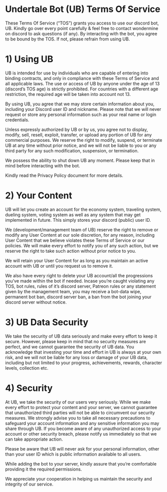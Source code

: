 # Undertale Bot (UB) Terms Of Service

These Terms Of Service (“TOS”) grants you access to use our discord bot, UB. Kindly go over every point carefully & feel free to contact wondermine on discord to ask questions (if any). By interacting with the bot, you agree to be bound by the TOS. If not, please refrain from using UB.



# 1) Using UB

UB is intended for use by individuals who are capable of entering into binding contracts, and only in compliance with these Terms of Service and all applicable laws. The use or access of UB by anyone under the age of 13 (discord’s TOS age) is strictly prohibited. For countries with a different age restriction, the required age will be taken into account not 13. 

By using UB, you agree that we may store certain information about you, including your Discord user ID and nickname. Please note that we will never request or store any personal information such as your real name or login credentials.


Unless expressly authorized by UB or by us, you agree not to display, modify, sell, resell, exploit, transfer, or upload any portion of UB for any commercial purposes. We reserve the right to modify, suspend, or terminate UB at any time without prior notice, and we will not be liable to you or any third party for any such modification, suspension, or termination.

We possess the ability to shut down UB any moment. Please keep that in mind before interacting with the bot.

Kindly read the Privacy Policy document for more details.

# 2) Your Content 

UB will let you create an account for the economy system, traveling system, dueling system, voting system as well as any system that may get implemented in future. This simply stores your discord (public) user ID.


We (development/management team of UB) reserve the right to remove or modify any User Content at our sole discretion, for any reason, including User Content that we believe violates these Terms of Service or our policies. We will make every effort to notify you of any such action, but we reserve the right to take such action without prior notice to you.

We will retain your User Content for as long as you maintain an active account with UB or until you request us to remove it.

We also have every right to delete your UB account/all the progressions you’ve made within the bot if needed.
Incase you’re caught violating any TOS, bot rules, rules of it’s discord server, Patreon rules or any statement given by the management team, you may receive a bot-data wipe, permanent bot ban, discord server ban, a ban from the bot joining your discord server without notice.


# 3) UB Data Security

We take the security of UB data seriously and make every effort to keep it secure. However, please keep in mind that no security measures are perfect, and we cannot guarantee the security of UB data. You acknowledge that investing your time and effort in UB is always at your own risk, and we will not be liable for any loss or damage of your UB data, including but not limited to your progress, achievements, rewards, character levels, collection etc. 

# 4) Security

At UB, we take the security of our users very seriously. While we make every effort to protect your content and your server, we cannot guarantee that unauthorized third parties will not be able to circumvent our security measures. We strongly advise you to take all necessary precautions to safeguard your account information and any sensitive information you may share through UB. If you become aware of any unauthorized access to your account or other security breach, please notify us immediately so that we can take appropriate action.

Please be aware that UB will never ask for your personal information, other than your user ID which is public information available to all users.

While adding the bot to your server, kindly assure that you’re comfortable providing it the required permissions.

We appreciate your cooperation in helping us maintain the security and integrity of our service.
